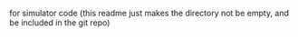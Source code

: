 for simulator code (this readme just makes the directory not be empty, and be
included in the git repo)
